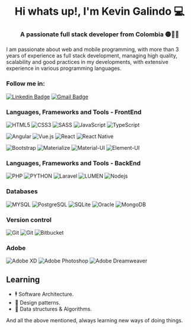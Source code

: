 <h1 align="center">Hi whats up!, I'm Kevin Galindo 💻 </h1>
<h3 align="center">A passionate full stack developer from Colombia 🟡🔵🔴  </h3>

I am passionate about web and mobile programming, with more than 3 years of experience as full stack development, managing high quality, scalability and good practices in my developments, with extensive experience in various programming languages.

### Follow me in:
[![Linkedin Badge](https://img.shields.io/badge/-Kevin%20Galindo-blue?style=flat-square&logo=Linkedin&logoColor=white)](https://www.linkedin.com/in/kevin-julian-galindo-meneses-131295196/) [![Gmail Badge](https://img.shields.io/badge/-Kevin%20Galindo-red?style=flat-square&logo=gmail&logoColor=white)](mailto:galindok829@gmail.com)

### Languages, Frameworks and Tools - FrontEnd
![HTML5](https://img.shields.io/badge/-HTML5-E34F26?style=flat-square&logo=html5&logoColor=white) ![CSS3](https://img.shields.io/badge/-CSS3-1572B6?style=flat-square&logo=css3) ![SASS](https://img.shields.io/badge/-SASS-CC6699?style=flat-square&logo=SASS&logoColor=white)  ![JavaScript](https://img.shields.io/badge/-JavaScript-black?style=flat-square&logo=javascript) ![TypeScript](https://img.shields.io/badge/-TypeScript-007ACC?style=flat-square&logo=typescript)

![Angular](https://img.shields.io/badge/-Angular-DD0031?style=flat-square&logo=angular) ![Vue.js](https://img.shields.io/badge/-Vue-black?style=flat-square&logo=vue.js) ![React](https://img.shields.io/badge/-React-black?style=flat-square&logo=react) ![React Native](https://img.shields.io/badge/-ReactNative-black?style=flat-square&logo=react)


![Bootstrap](https://img.shields.io/badge/-Bootstrap-563D7C?style=flat-square&logo=bootstrap) ![Materialize](https://img.shields.io/badge/-materialize-ee6e73?style=flat-square&logo=material-design&logoColor=white) ![Material-UI](https://img.shields.io/badge/-Material%20UI-0081CB?style=flat-square&logo=material-ui) ![Element-UI](https://img.shields.io/badge/-ElementUI-0081CB?style=flat-square&logo=element-ui)


### Languages, Frameworks and Tools - BackEnd
![PHP](https://img.shields.io/badge/-PHP-777BB4?style=flat-square&logo=php&logoColor=white) ![PYTHON](https://img.shields.io/badge/-PYTHON-3776AB?style=flat-square&logo=PYTHON&logoColor=white)
 ![Laravel](https://img.shields.io/badge/-Laravel-E74430?style=flat-square&logo=laravel&logoColor=white) ![LUMEN](https://img.shields.io/badge/-LUMEN-E74430?style=flat-square&logo=lumen&logoColor=white) ![Nodejs](https://img.shields.io/badge/-Node.js-339933?style=flat-square&logo=Node.js&logoColor=white)

### Databases

![MYSQL](https://img.shields.io/badge/-MySql-4479A1?style=flat-square&logo=MySQL&logoColor=white) ![PostgreSQL](https://img.shields.io/badge/-PostgreSQL-336791?style=flat-square&logo=PostgreSQL&logoColor=white) ![SQLite](https://img.shields.io/badge/-SQLite-003B57?style=flat-square&logo=SQLite&logoColor=white) ![Oracle](https://img.shields.io/badge/-Oracle-F80000?style=flat-square&logo=Oracle&logoColor=white) ![MongoDB](https://img.shields.io/badge/-MongoDB-47A248?style=flat-square&logo=MongoDB&logoColor=47A248&color=black)


### Version control
![Git](https://img.shields.io/badge/-Git-F05032?style=flat-square&logo=git&logoColor=white) ![Git](https://img.shields.io/badge/-Github-000000?style=flat-square&logo=Github&logoColor=white) ![Bitbucket](https://img.shields.io/badge/-Bitbucket-0052CC?style=flat-square&logo=Bitbucket&logoColor=white)

### Adobe
![Adobe XD](https://img.shields.io/badge/-Adobe_XD-000?style=flat-square&logo=Adobe-XD&logoColor=FF26BE)
![Adobe Photoshop](https://img.shields.io/badge/-Adobe_Photoshop-000?style=flat-square&logo=Adobe-Photoshop&logoColor=31A8FF)
![Adobe Dreamweaver](https://img.shields.io/badge/-Adobe_Dreamweaver-000?style=flat-square&logo=Adobe-Dreamweaver&logoColor=green)

## Learning
- 🕴 Software Architecture.
- 🎯 Design patterns.
- 🧩 Data structures & Algorithms.

And all the above mentioned, always learning new ways of doing things.
